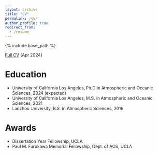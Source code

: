 ```yaml
---
layout: archive
title: "CV"
permalink: /cv/
author_profile: true
redirect_from:
  - /resume
---
```


{% include base_path %}

[Full CV](/files/CV.pdf) (Apr 2024)

Education
======
* University of California Los Angeles, Ph.D in Atmospheric and Oceanic Sciences, 2024 (expected)
* University of California Los Angeles, M.S. in Atmospheric and Oceanic Sciences, 2021
* Lanzhou University, B.S. in Atmospheric Sciences, 2019

Awards
====== 
* Dissertation Year Fellowship, UCLA
* Paul M. Furukawa Memorial Fellowship, Dept. of AOS, UCLA
